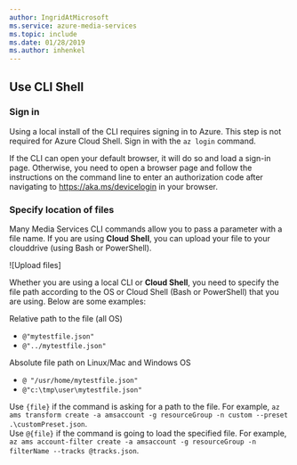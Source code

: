 ```yaml
---
author: IngridAtMicrosoft
ms.service: azure-media-services
ms.topic: include
ms.date: 01/28/2019
ms.author: inhenkel
---
```


## Use CLI Shell

### Sign in

Using a local install of the CLI requires signing in to Azure. This step is not required for Azure Cloud Shell. Sign in with the `az login` command.

If the CLI can open your default browser, it will do so and load a sign-in page. Otherwise, you need to open a browser page and follow the instructions on the command line to enter an authorization code after navigating to https://aka.ms/devicelogin in your browser.

### Specify location of files

Many Media Services CLI commands allow you to pass a parameter with a file name. If you are using **Cloud Shell**, you can upload your file to your clouddrive (using Bash or PowerShell).

![Upload files]

Whether you are using a local CLI or **Cloud Shell**, you need to specify the file path according to the OS or Cloud Shell (Bash or PowerShell) that you are using. Below are some examples:

Relative path to the file (all OS)

* `@"mytestfile.json"`
* `@"../mytestfile.json"`

Absolute file path on Linux/Mac and Windows OS

* `@ "/usr/home/mytestfile.json"`
*    `@"c:\tmp\user\mytestfile.json"`

Use `{file}` if the command is asking for a path to the file. For example, `az ams transform create -a amsaccount -g resourceGroup -n custom --preset .\customPreset.json`. <br/>
Use `@{file}` if the command is going to load the specified file. For example, `az ams account-filter create -a amsaccount -g resourceGroup -n filterName --tracks @tracks.json`.
